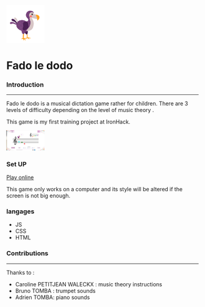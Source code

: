 
<img src="/images/dodoD.png" alt="dodo" width="100"/>

# Fado le dodo

### Introduction
---

Fado le dodo is a musical dictation game rather for children.
There are 3 levels of difficulty depending on the level of music theory .

This game is my first training project at IronHack. 


<img src="/images/screen.png" alt="dodo" width="100"/>

### Set UP

[Play online](https://sentelnia.github.io/projet1_fado_le_dodo/)


This game only works on a computer and its style will be altered if the screen is not big enough.

### langages

- JS
- CSS
- HTML


### Contributions
---

Thanks to :

- Caroline PETITJEAN WALECKX : music theory instructions
- Bruno TOMBA : trumpet sounds
- Adrien TOMBA: piano sounds









